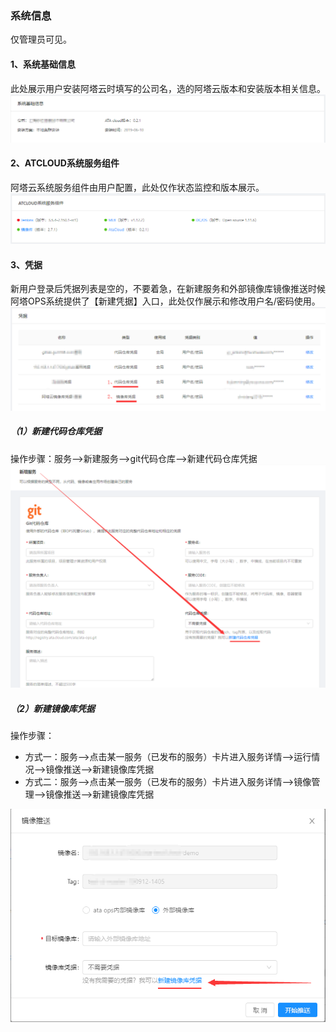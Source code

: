 ### 系统信息
仅管理员可见。

#### 1、系统基础信息
此处展示用户安装阿塔云时填写的公司名，选的阿塔云版本和安装版本相关信息。
[![](/assets/系统-基础信息.png)](../assets/系统-基础信息.png)

#### 2、ATCLOUD系统服务组件
阿塔云系统服务组件由用户配置，此处仅作状态监控和版本展示。
![](/assets/系统-ATCLOUD系统服务组件.png)

#### 3、凭据
新用户登录后凭据列表是空的，不要着急，在新建服务和外部镜像库镜像推送时候阿塔OPS系统提供了【新建凭据】入口，此处仅作展示和修改用户名/密码使用。
![](/assets/系统-凭据.png)

##### （1）新建代码仓库凭据
操作步骤：服务-->新建服务-->git代码仓库-->新建代码仓库凭据
![](/assets/新建代码仓库凭据.png)

##### （2）新建镜像库凭据
操作步骤：
- 方式一：服务-->点击某一服务（已发布的服务）卡片进入服务详情-->运行情况-->镜像推送-->新建镜像库凭据
- 方式二：服务-->点击某一服务（已发布的服务）卡片进入服务详情-->镜像管理-->镜像推送-->新建镜像库凭据

![](/assets/新建镜像库凭据.png)

